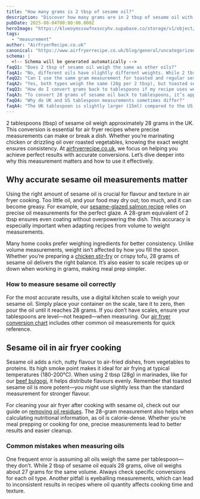 ```yaml
---
title: "How many grams is 2 tbsp of sesame oil?"
description: "Discover how many grams are in 2 tbsp of sesame oil with our easy UK conversion guide—perfect for air fryer recipes and precise cooking."
pubDate: 2025-08-04T00:00:00.000Z
heroImage: "https://klueoymssxwfnxsvcyhv.supabase.co/storage/v1/object/public/Shmucket/how-many-grams-is-2-tbsp-sesame-oil.webp"
tags:
  - "measurement"
author: "AirFryerRecipe.co.uk"
canonical: "https://www.airfryerrecipe.co.uk/blog/general/uncategorized/how-many-grams-is-2-tbsp-sesame-oil"
schema: |
  <!-- Schema will be generated automatically -->
faqQ1: "Does 2 tbsp of sesame oil weigh the same as other oils?"
faqA1: "No, different oils have slightly different weights. While 2 tbsp of sesame oil weighs approximately 28 grams, olive oil is about 27 grams, and coconut oil is roughly 30 grams for the same volume. Always check specific conversions for accuracy in recipes."
faqQ2: "Can I use the same gram measurement for toasted and regular sesame oil?"
faqA2: "Yes, both types weigh the same (28g per 2 tbsp), but toasted sesame oil has a stronger flavour. You might use slightly less toasted oil in recipes where you want a subtler taste, even if the weight measurement remains the same."
faqQ3: "How do I convert grams back to tablespoons if my recipe uses weight?"
faqA3: "To convert 28 grams of sesame oil back to tablespoons, it’s approximately 2 tbsp. However, for complete accuracy, use a measuring spoon after weighing, as factors like temperature can slightly affect the volume-to-weight ratio."
faqQ4: "Why do UK and US tablespoon measurements sometimes differ?"
faqA4: "The UK tablespoon is slightly larger (15ml) compared to the US (14.79ml), but for practical purposes and small quantities like 2 tbsp, the difference is negligible—about 0.5 grams in this case. Most recipes treat them as equivalent."
---
```

<p>2 tablespoons (tbsp) of sesame oil weigh approximately 28 grams in the UK. This conversion is essential for air fryer recipes where precise measurements can make or break a dish. Whether you’re marinating chicken or drizzling oil over roasted vegetables, knowing the exact weight ensures consistency. At <a href=https://www.airfryerrecipe.co.uk/>airfryerrecipe.co.uk</a>, we focus on helping you achieve perfect results with accurate conversions. Let’s dive deeper into why this measurement matters and how to use it effectively.</p>  

<h2>Why accurate sesame oil measurements matter</h2>  
<p>Using the right amount of sesame oil is crucial for flavour and texture in air fryer cooking. Too little oil, and your food may dry out; too much, and it can become greasy. For example, our <a href=https://www.airfryerrecipe.co.uk/recipes>sesame-glazed salmon recipe</a> relies on precise oil measurements for the perfect glaze. A 28-gram equivalent of 2 tbsp ensures even coating without overpowering the dish. This accuracy is especially important when adapting recipes from volume to weight measurements.</p>  

<p>Many home cooks prefer weighing ingredients for better consistency. Unlike volume measurements, weight isn’t affected by how you fill the spoon. Whether you’re preparing a <a href=https://www.airfryerrecipe.co.uk/recipe-category/chicken>chicken stir-fry</a> or crispy tofu, 28 grams of sesame oil delivers the right balance. It’s also easier to scale recipes up or down when working in grams, making meal prep simpler.</p>  

<h3>How to measure sesame oil correctly</h3>  
<p>For the most accurate results, use a digital kitchen scale to weigh your sesame oil. Simply place your container on the scale, tare it to zero, then pour the oil until it reaches 28 grams. If you don’t have scales, ensure your tablespoons are level—not heaped—when measuring. Our <a href=https://www.airfryerrecipe.co.uk/air-fryer-conversion-chart>air fryer conversion chart</a> includes other common oil measurements for quick reference.</p>  

<h2>Sesame oil in air fryer cooking</h2>  
<p>Sesame oil adds a rich, nutty flavour to air-fried dishes, from vegetables to proteins. Its high smoke point makes it ideal for air frying at typical temperatures (180-200°C). When using 2 tbsp (28g) in marinades, like for our <a href=https://www.airfryerrecipe.co.uk/recipe-category/beef>beef bulgogi</a>, it helps distribute flavours evenly. Remember that toasted sesame oil is more potent—you might use slightly less than the standard measurement for stronger flavour.</p>  

<p>For cleaning your air fryer after cooking with sesame oil, check out our guide on <a href=https://www.airfryerrecipe.co.uk/air-fryer-cleaner>removing oil residues</a>. The 28-gram measurement also helps when calculating nutritional information, as oil is calorie-dense. Whether you’re meal prepping or cooking for one, precise measurements lead to better results and easier cleanup.</p>  

<h3>Common mistakes when measuring oils</h3>  
<p>One frequent error is assuming all oils weigh the same per tablespoon—they don’t. While 2 tbsp of sesame oil equals 28 grams, olive oil weighs about 27 grams for the same volume. Always check specific conversions for each oil type. Another pitfall is eyeballing measurements, which can lead to inconsistent results in recipes where oil quantity affects cooking time and texture.</p>

